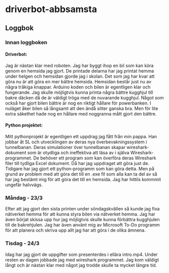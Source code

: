 # driverbot-abbsamsta

## Loggbok

### Innan loggboken
#### Driverbot:
Jag är nästan klar med roboten. Jag har byggt ihop en bil som kan köra genom en hemsida jag gjort. 
De printade delarna har jag printat hemma under helgen och hemsidan gjorde jag i skolan. 
Det som jag har kvar att göra nu är att göra en mer bättre hemsida. Hemsidan består just nu av några tråkiga knappar. 
Arduino koden och bilen är egentligen klar och fungerande. 
Jag skulle möjligtvis kunna printa några bättre kugghjul till bakre däcken då de är väldigt tröga med de nuvarande kugghjul.
Något som också har gjort bilen bättre är nog en riktigt hållare för powerbanken. 
I nuläget åker bilen så långsamt att den ändå sitter ganska bra. Men för lite extra säkethet hade nog en hållare med noggranna mått gjort den bättre.

#### Python projektet:
Mitt pythonprojekt är egentligen ett uppdrag jag fått från min pappa. Han jobbar åt SL och utvecklingen av deras nya överbevakningssystem i tunnelbanan. Deras simulationer över tunnelbanan skapar wireshark-dokument som är otydliga och ineffektiva att läsa av i själva Wireshark-programmet. De behöver ett program som kan överföra deras Wireshark filer till tydliga Excel dokument. Då har jag uppdraget att göra just de. Tidigare har jag gjort ett python-programm som kan göra detta. Men på grund av problem med att göra det till en .exe fil som alla kan ta del av så har jag bestämt mig för att göra det till en hemsida.
Jag har hittils kommmit ungefär halvvägs.

### Måndag - 23/3
Efter att jag gjort den sista printen under söndagskvällen så kunde jag fixa nätverket hemma för att kunna styra bilen via nätverket hemma. Jag har även börjat skissa upp hur jag möjligtvis skulle kunna förbättra kugghjulen till de bakrehjulen. Jag har även använt mig av Microsoft To-Do programm för att planera och skriva upp allt jag har att göra i de olika ämnena.

### Tisdag - 24/3
Idag har jag gjort de uppgifter som presenterdes i ellära intro.mp4. Under resten av dagen jobbade jag med wireshark programmet. Jag kom väldigt långt och är nästan klar med något jag trodde skulle ta mycket längre tid.
